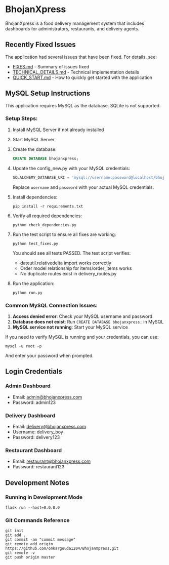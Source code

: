 # BhojanXpress

BhojanXpress is a food delivery management system that includes dashboards for administrators, restaurants, and delivery agents.

## Recently Fixed Issues

The application had several issues that have been fixed. For details, see:
- [FIXES.md](FIXES.md) - Summary of issues fixed
- [TECHNICAL_DETAILS.md](TECHNICAL_DETAILS.md) - Technical implementation details
- [QUICK_START.md](QUICK_START.md) - How to quickly get started with the application

## MySQL Setup Instructions

This application requires MySQL as the database. SQLite is not supported.

### Setup Steps:

1. Install MySQL Server if not already installed
2. Start MySQL Server
3. Create the database:
   ```sql
   CREATE DATABASE bhojanxpress;
   ```
4. Update the config_new.py with your MySQL credentials:
   ```python
   SQLALCHEMY_DATABASE_URI = 'mysql://username:password@localhost/bhojanxpress'
   ```
   Replace `username` and `password` with your actual MySQL credentials.

5. Install dependencies:
   ```
   pip install -r requirements.txt
   ```

6. Verify all required dependencies:
   ```
   python check_dependencies.py
   ```

7. Run the test script to ensure all fixes are working:
   ```
   python test_fixes.py
   ```
   You should see all tests PASSED. The test script verifies:
   - dateutil.relativedelta import works correctly
   - Order model relationship for items/order_items works
   - No duplicate routes exist in delivery_routes.py

8. Run the application:
   ```
   python run.py
   ```

### Common MySQL Connection Issues:

1. **Access denied error**: Check your MySQL username and password
2. **Database does not exist**: Run `CREATE DATABASE bhojanxpress;` in MySQL
3. **MySQL service not running**: Start your MySQL service

If you need to verify MySQL is running and your credentials, you can use:
```
mysql -u root -p
```
And enter your password when prompted.

## Login Credentials

### Admin Dashboard
- Email: admin@bhojanxpress.com
- Password: admin123

### Delivery Dashboard
- Email: delivery@bhojanxpress.com
- Username: delivery_boy
- Password: delivery123

### Restaurant Dashboard
- Email: restaurant@bhojanxpress.com
- Password: restaurant123

## Development Notes

### Running in Development Mode
```
flask run --host=0.0.0.0
```

### Git Commands Reference
```
git init
git add .
git commit -am "commit message"
git remote add origin https://github.com/omkargouda1204/BhojanXpress.git
git remote -v
git push origin master
```
